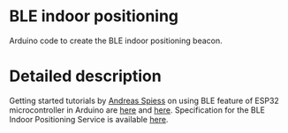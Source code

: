 # BLE indoor positioning

Arduino code to create the BLE indoor positioning beacon.

# Detailed description

Getting started tutorials by [Andreas Spiess](https://www.youtube.com/channel/UCu7_D0o48KbfhpEohoP7YSQ) on using BLE feature of ESP32 microcontroller in Arduino are [here](https://www.youtube.com/watch?app=desktop&v=2mePPqiocUE) and [here](https://www.youtube.com/watch?app=desktop&v=osneajf7Xkg). Specification for the BLE Indoor Positioning Service is available [here](https://www.bluetooth.com/specifications/specs/indoor-positioning-service-1-0/).
